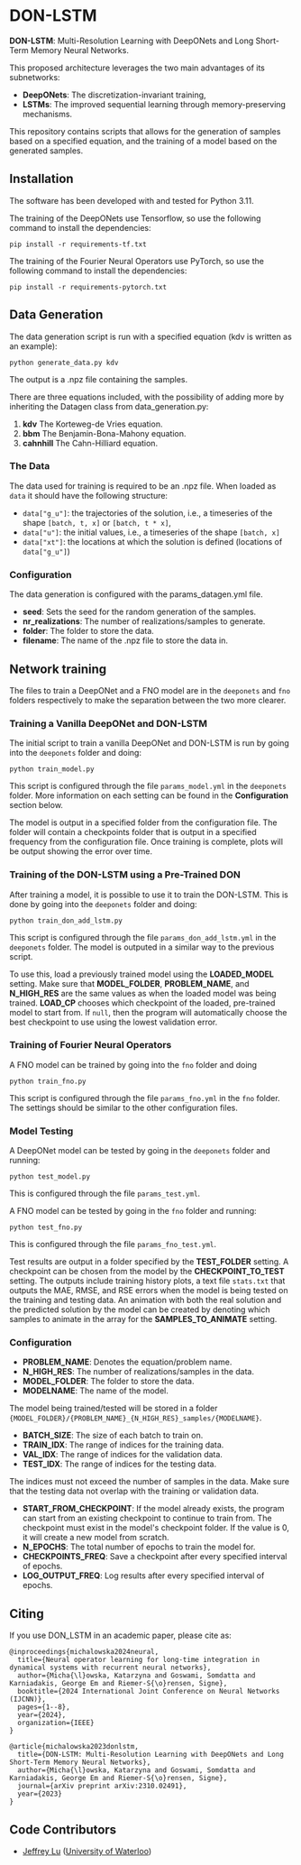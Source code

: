# DON-LSTM
**DON-LSTM**: Multi-Resolution Learning with DeepONets and Long Short-Term Memory Neural Networks.

This proposed architecture leverages the two main advantages of its subnetworks:
- **DeepONets**: The discretization-invariant training,
- **LSTMs**: The improved sequential learning through memory-preserving mechanisms.

This repository contains scripts that allows for the generation of samples based on a specified equation, and the training of a model based on the generated samples.

## Installation

The software has been developed with and tested for Python 3.11.

The training of the DeepONets use Tensorflow, so use the following command to install the dependencies:

```shell
pip install -r requirements-tf.txt
```

The training of the Fourier Neural Operators use PyTorch, so use the following command to install the dependencies:

```shell
pip install -r requirements-pytorch.txt
```

## Data Generation
The data generation script is run with a specified equation (kdv is written as an example):

```shell
python generate_data.py kdv
```

The output is a .npz file containing the samples.

There are three equations included, with the possibility of adding more by inheriting the Datagen class from data_generation.py:

1. **kdv** The Korteweg-de Vries equation.
2. **bbm** The Benjamin-Bona-Mahony equation.
3. **cahnhill** The Cahn-Hilliard equation.

### The Data

The data used for training is required to be an .npz file. When loaded as `data` it should have the following structure:
- `data["g_u"]`: the trajectories of the solution, i.e., a timeseries of the shape `[batch, t, x]` or `[batch, t * x]`,
- `data["u"]`: the initial values, i.e., a timeseries of the shape `[batch, x]`
- `data["xt"]`: the locations at which the solution is defined (locations of `data["g_u"]`)

### Configuration

The data generation is configured with the params_datagen.yml file.

* **seed**: Sets the seed for the random generation of the samples. 
* **nr_realizations**: The number of realizations/samples to generate. 
* **folder**: The folder to store the data. 
* **filename**: The name of the .npz file to store the data in. 

## Network training

The files to train a DeepONet and a FNO model are in the `deeponets` and `fno` folders respectively to make the separation between the two more clearer.

### Training a Vanilla DeepONet and DON-LSTM

The initial script to train a vanilla DeepONet and DON-LSTM is run by going into the `deeponets` folder and doing:

```shell
python train_model.py
```

This script is configured through the file `params_model.yml` in the `deeponets` folder. More information on each setting can be found in the **Configuration** section below.

The model is output in a specified folder from the configuration file. The folder will contain a checkpoints folder that is output in a specified frequency from the configuration file. Once training is complete, plots will be output showing the error over time.

### Training of the DON-LSTM using a Pre-Trained DON

After training a model, it is possible to use it to train the DON-LSTM. This is done by going into the `deeponets` folder and doing:

```shell
python train_don_add_lstm.py
```

This script is configured through the file `params_don_add_lstm.yml` in the `deeponets` folder. The model is outputed in a similar way to the previous script.

To use this, load a previously trained model using the **LOADED_MODEL** setting. Make sure that **MODEL_FOLDER**, **PROBLEM_NAME**, and **N_HIGH_RES** are the same values as when the loaded model was being trained. **LOAD_CP** chooses which checkpoint of the loaded, pre-trained model to start from. If `null`, then the program will automatically choose the best checkpoint to use using the lowest validation error.

### Training of Fourier Neural Operators

A FNO model can be trained by going into the `fno` folder and doing

```shell
python train_fno.py
```

This script is configured through the file `params_fno.yml` in the `fno` folder. The settings should be similar to the other configuration files.

### Model Testing

A DeepONet model can be tested by going in the `deeponets` folder and running:

```shell
python test_model.py
```

This is configured through the file `params_test.yml`.

A FNO model can be tested by going in the `fno` folder and running:

```shell
python test_fno.py
```

This is configured through the file `params_fno_test.yml`.

Test results are output in a folder specified by the **TEST_FOLDER** setting. A checkpoint can be chosen from the model by the **CHECKPOINT_TO_TEST** setting. The outputs include training history plots, a text file `stats.txt` that outputs the MAE, RMSE, and RSE errors when the model is being tested on the training and testing data. An animation with both the real solution and the predicted solution by the model can be created by denoting which samples to animate in the array for the **SAMPLES_TO_ANIMATE** setting.

### Configuration

* **PROBLEM_NAME**: Denotes the equation/problem name.
* **N_HIGH_RES**: The number of realizations/samples in the data. 
* **MODEL_FOLDER**: The folder to store the data. 
* **MODELNAME**: The name of the model. 

The model being trained/tested will be stored in a folder `{MODEL_FOLDER}/{PROBLEM_NAME}_{N_HIGH_RES}_samples/{MODELNAME}`.

* **BATCH_SIZE**: The size of each batch to train on.
* **TRAIN_IDX**: The range of indices for the training data. 
* **VAL_IDX**: The range of indices for the validation data. 
* **TEST_IDX**: The range of indices for the testing data. 

The indices must not exceed the number of samples in the data. Make sure that the testing data not overlap with the training or validation data.

* **START_FROM_CHECKPOINT**: If the model already exists, the program can start from an existing checkpoint to continue to train from. The checkpoint must exist in the model's checkpoint folder. If the value is 0, it will create a new model from scratch.
* **N_EPOCHS**: The total number of epochs to train the model for. 
* **CHECKPOINTS_FREQ**: Save a checkpoint after every specified interval of epochs. 
* **LOG_OUTPUT_FREQ**: Log results after every specified interval of epochs. 

## Citing

If you use DON_LSTM in an academic paper, please cite as:

```
@inproceedings{michalowska2024neural,
  title={Neural operator learning for long-time integration in dynamical systems with recurrent neural networks},
  author={Micha{\l}owska, Katarzyna and Goswami, Somdatta and Karniadakis, George Em and Riemer-S{\o}rensen, Signe},
  booktitle={2024 International Joint Conference on Neural Networks (IJCNN)},
  pages={1--8},
  year={2024},
  organization={IEEE}
}

@article{michalowska2023donlstm,
  title={DON-LSTM: Multi-Resolution Learning with DeepONets and Long Short-Term Memory Neural Networks},
  author={Micha{\l}owska, Katarzyna and Goswami, Somdatta and Karniadakis, George Em and Riemer-S{\o}rensen, Signe},
  journal={arXiv preprint arXiv:2310.02491},
  year={2023}
}
```

## Code Contributors

* [Jeffrey Lu](https://github.com/Toffrox) ([University of Waterloo](https://uwaterloo.ca/))
